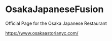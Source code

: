 # OsakaJapaneseFusion
Official Page for the Osaka Japanese Restaurant 


https://www.osakaastorianyc.com/
